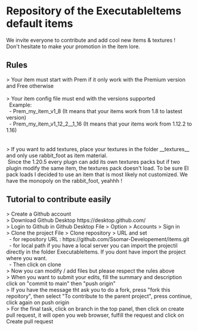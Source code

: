 <h1>Repository of the ExecutableItems default items</h1>

We invite everyone to contribute and add cool new items & textures !<br>
Don't hesitate to make your promotion in the item lore.

<h2>Rules</h2>
> Your item must start with Prem if it only work with the Premium version and Free otherwise<br><br>
> Your item config file must end with the versions supported<br>
&nbsp; Example:<br>
&nbsp;&nbsp;- Prem_my_item_v1_8  (It means that your items work from 1.8 to lastest version)<br>
&nbsp;&nbsp;- Prem_my_item_v1_12_2__1_16  (It means that your items work from 1.12.2 to 1.16)<br><br><br>
> If you want to add textures, place your textures in the folder __textures__ and only use rabbit_foot as item material.<br>
&nbsp;Since the 1.20.5 every plugn can add its own textures packs but if two plugin modify the same item, the textures pack doesn't load. To be sure EI pack loads I decided to use an item that is most likely not customized. We have the monopoly on the rabbit_foot, yeahhh !<br>

<h2>Tutorial to contribute easily</h2>
> Create a Github account<br>
> Download Github Desktop https://desktop.github.com/<br>
> Login to Github in Github Desktop File > Option > Accounts > Sign in<br>
> Clone the project File > Clone repository > URL and set<br>
&nbsp;&nbsp;- for repository URL : https://github.com/Ssomar-Developement/items.git<br>
&nbsp;&nbsp;- for local path if you have a local server you can import the projectil directly in the folder ExecutableItems. If you dont have import the project where you want.<br>
&nbsp;&nbsp;- Then click on clone<br>
> Now you can modify / add files but please respect the rules above<br>
> When you want to submit your edits, fill the summary and description click on "commit to main" then "push origin"<br>
> If you have the message tht ask you to do a fork, press "fork this repoitory", then select "To contribute to the parent project", press continue, click again on push origin<br>
> For the final task, click on branch in the top panel, then click on create pull request, it will open you web browser, fulfill the request and click on Create pull request<br>


